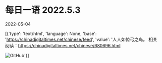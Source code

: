 # 每日一语 2022.5.3

2022-05-04

[{'type': 'text/html', 'language': None, 'base': 'https://chinadigitaltimes.net/chinese/feed', 'value': '人人如惊弓之鸟。  相关阅读：https://chinadigitaltimes.net/chinese/680696.html

![GitHub](https://chinadigitaltimes.net/chinese/files/2022/05/5.3.jpg)'}]